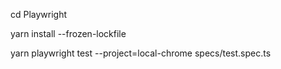 cd Playwright

yarn install --frozen-lockfile

yarn playwright test --project=local-chrome specs/test.spec.ts